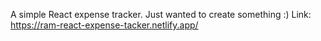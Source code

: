 A simple React expense tracker. Just wanted to create something :)
Link: https://ram-react-expense-tacker.netlify.app/
